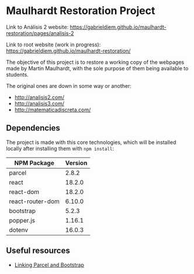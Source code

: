 # Maulhardt Restoration Project

Link to Análisis 2 website: https://gabrieldiem.github.io/maulhardt-restoration/pages/analisis-2

Link to root website (work in progress): https://gabrieldiem.github.io/maulhardt-restoration/

The objective of this project is to restore a working copy of the webpages made by Martin Maulhardt, with the sole purpose of them being available to students.

The original ones are down in some way or another:

- http://analisis2.com/
- http://analisis3.com/
- http://matematicadiscreta.com/

## Dependencies

The project is made with this core technologies, which will be installed locally after installing them with `npm install`:

| NPM Package      | Version |
| ---------------- | ------- |
| parcel           | 2.8.2   |
| react            | 18.2.0  |
| react-dom        | 18.2.0  |
| react-router-dom | 6.10.0  |
| bootstrap        | 5.2.3   |
| popper.js        | 1.16.1  |
| dotenv           | 16.0.3  |


## Useful resources

- [Linking Parcel and Bootstrap](https://en.parceljs.org/recipes.html)
